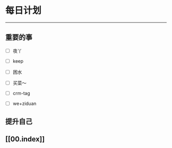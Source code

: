 
# 每日计划
---
## 重要的事

- [ ]    夜丫
- [ ]   keep
- [ ]  困水
- [ ] 买菜～
- [ ] crm-tag
- [ ] we+ziduan



## 提升自己

  



## [[00.index]]










